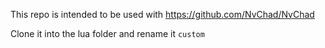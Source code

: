 This repo is intended to be used with https://github.com/NvChad/NvChad

Clone it into the lua folder and rename it `custom`
